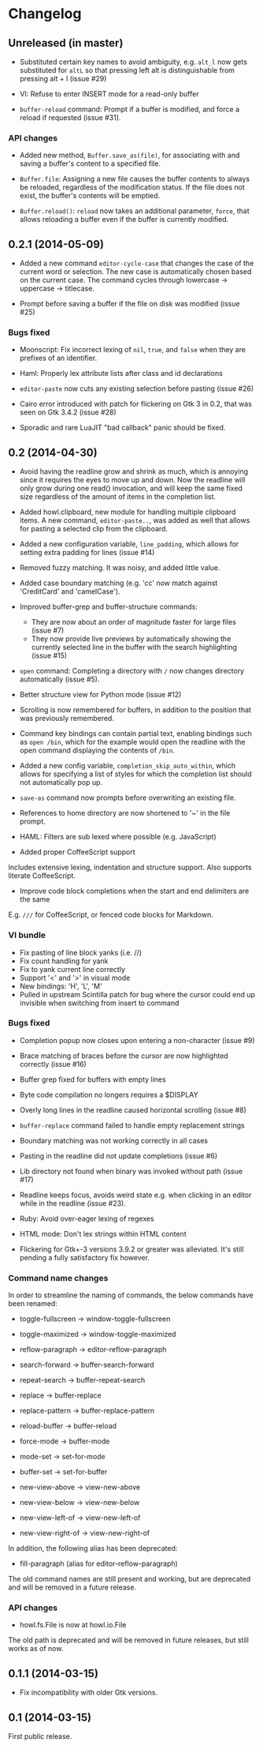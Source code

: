 # Changelog

## Unreleased (in master)

- Substituted certain key names to avoid ambiguity, e.g. `alt_l` now gets
substituted for `altL` so that pressing left alt is distinguishable from
pressing alt + l (issue #29)

- VI: Refuse to enter INSERT mode for a read-only buffer

- `buffer-reload` command: Prompt if a buffer is modified, and force a reload if
requested (issue #31).

### API changes

- Added new method, `Buffer.save_as(file)`, for associating with and saving a
buffer's content to a specified file.

- `Buffer.file`: Assigning a new file causes the buffer contents to always be
reloaded, regardless of the modification status. If the file does not exist, the
buffer's contents will be emptied.

- `Buffer.reload()`: `reload` now takes an additional parameter, `force`, that
allows reloading a buffer even if the buffer is currently modified.


## 0.2.1 (2014-05-09)

- Added a new command `editor-cycle-case` that changes the case of the current
word or selection. The new case is automatically chosen based on the current
case. The command cycles through lowercase -> uppercase -> titlecase.

- Prompt before saving a buffer if the file on disk was modified (issue #25)

### Bugs fixed

- Moonscript: Fix incorrect lexing of `nil`, `true`, and `false` when they are
prefixes of an identifier.

- Haml: Properly lex attribute lists after class and id declarations

- `editor-paste` now cuts any existing selection before pasting (issue #26)

- Cairo error introduced with patch for flickering on Gtk 3 in 0.2, that was
seen on Gtk 3.4.2 (issue #28)

- Sporadic and rare LuaJIT "bad callback" panic should be fixed.

## 0.2 (2014-04-30)

- Avoid having the readline grow and shrink as much, which is annoying since it
requires the eyes to move up and down. Now the readline will only grow during
one read() invocation, and will keep the same fixed size regardless of the
amount of items in the completion list.

- Added howl.clipboard, new module for handling multiple clipboard items. A new
command, `editor-paste..`, was added as well that allows for pasting a selected
clip from the clipboard.

- Added a new configuration variable, `line_padding`, which allows for setting
extra padding for lines (issue #14)

- Removed fuzzy matching. It was noisy, and added little value.

- Added case boundary matching (e.g. 'cc' now match against 'CreditCard' and
'camelCase').

- Improved buffer-grep and buffer-structure commands:
  * They are now about an order of magnitude faster for large files (issue #7)
  * They now provide live previews by automatically showing the currently
selected line in the buffer with the search highlighting (issue #15)

- `open` command: Completing a directory with `/` now changes directory
automatically (issue #5).

- Better structure view for Python mode (issue #12)

- Scrolling is now remembered for buffers, in addition to the position that was
previously remembered.

- Command key bindings can contain partial text, enabling bindings such as `open
/bin`, which for the example would open the readline with the open command
displaying the contents of `/bin`.

- Added a new config variable, `completion_skip_auto_within`, which allows for
specifying a list of styles for which the completion list should not
automatically pop up.

- `save-as` command now prompts before overwriting an existing file.

- References to home directory are now shortened to '~' in the file prompt.

- HAML: Filters are sub lexed where possible (e.g. JavaScript)

- Added proper CoffeeScript support

Includes extensive lexing, indentation and structure support. Also supports
literate CoffeeScript.

- Improve code block completions when the start and end delimiters are the same

E.g. `///` for CoffeeScript, or fenced code blocks for Markdown.

### VI bundle

- Fix pasting of line block yanks (i.e. <y><y>/<Y>/<d><d>)
- Fix count handling for yank
- Fix <y><y> to yank current line correctly
- Support '<' and '>' in visual mode
- New bindings: 'H', 'L', 'M'
- Pulled in upstream Scintilla patch for bug where the cursor could end up
invisible when switching from insert to command

### Bugs fixed

- Completion popup now closes upon entering a non-character (issue #9)

- Brace matching of braces before the cursor are now highlighted correctly
(issue #16)

- Buffer grep fixed for buffers with empty lines

- Byte code compilation no longers requires a $DISPLAY

- Overly long lines in the readline caused horizontal scrolling (issue #8)

- `buffer-replace` command failed to handle empty replacement strings

- Boundary matching was not working correctly in all cases

- Pasting in the readline did not update completions (issue #6)

- Lib directory not found when binary was invoked without path (issue #17)

- Readline keeps focus, avoids weird state e.g. when clicking in an editor while
in the readline (issue #23).

- Ruby: Avoid over-eager lexing of regexes

- HTML mode: Don't lex strings within HTML content

- Flickering for Gtk+-3 versions 3.9.2 or greater was alleviated. It's still
pending a fully satisfactory fix however.

### Command name changes

In order to streamline the naming of commands, the below commands have been
renamed:

* toggle-fullscreen -> window-toggle-fullscreen
* toggle-maximized -> window-toggle-maximized

* reflow-paragraph -> editor-reflow-paragraph

* search-forward -> buffer-search-forward
* repeat-search -> buffer-repeat-search
* replace -> buffer-replace
* replace-pattern -> buffer-replace-pattern
* reload-buffer -> buffer-reload
* force-mode -> buffer-mode

* mode-set -> set-for-mode
* buffer-set -> set-for-buffer

* new-view-above -> view-new-above
* new-view-below -> view-new-below
* new-view-left-of -> view-new-left-of
* new-view-right-of -> view-new-right-of

In addition, the following alias has been deprecated:

* fill-paragraph (alias for editor-reflow-paragraph)

The old command names are still present and working, but are deprecated and will
be removed in a future release.

### API changes

- howl.fs.File is now at howl.io.File

The old path is deprecated and will be removed in future releases, but still
works as of now.

## 0.1.1 (2014-03-15)

- Fix incompatibility with older Gtk versions.

## 0.1 (2014-03-15)

First public release.
